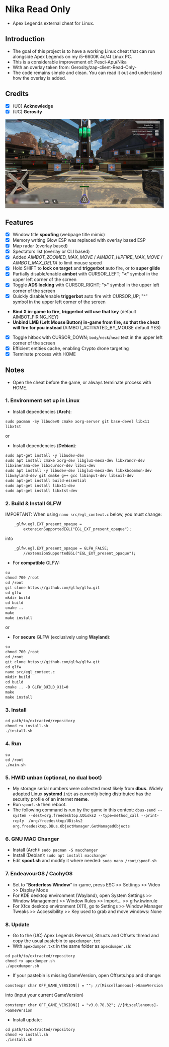 # Nika Read Only

- Apex Legends external cheat for Linux.

## Introduction

- The goal of this project is to have a working Linux cheat that can run alongside Apex Legends on my i5-6600K 4c/4t Linux PC.
- This is a considerable improvement of: Pesci-Apu/Nika
- With an overlay taken from: Gerosity/zap-client-Read-Only-
- The code remains simple and clean. You can read it out and understand how the overlay is added.

## Credits

- [x] (UC) **Acknowledge**
- [x] (UC) **Gerosity**

![Screenshot.jpg](Screenshot.jpg)

## Features

* [x] Window title **spoofing** (webpage title mimic)
* [x] Memory writing Glow ESP was replaced with overlay based ESP
* [x] Map radar (overlay based)
* [x] Spectators list (overlay or CLI based)
* [x] Added _AIMBOT_ZOOMED_MAX_MOVE_ / _AIMBOT_HIPFIRE_MAX_MOVE_ / _AIMBOT_MAX_DELTA_ to limit mouse speed
* [x] Hold SHIFT to **lock on target** and **triggerbot** auto fire, or to **super glide**
* [x] Partially disable/enable **aimbot** with CURSOR_LEFT; "**<**" symbol in the upper left corner of the screen
* [x] Toggle **ADS locking** with CURSOR_RIGHT; "**>**" symbol in the upper left corner of the screen
* [x] Quickly disable/enable **triggerbot** auto fire with CURSOR_UP; "**^**" symbol in the upper left corner of the screen
- **Bind X in-game to fire, triggerbot will use that key** (default AIMBOT_FIRING_KEY)
- **Unbind LMB (Left Mouse Button) in-game from fire, so that the cheat will fire for you instead** (AIMBOT_ACTIVATED_BY_MOUSE default YES)
* [x] Toggle hitbox with CURSOR_DOWN; `body`/`neck`/`head` text in the upper left corner of the screen
* [x] Efficient entities cache, enabling Crypto drone targeting
* [x] Terminate process with HOME

## Notes

- Open the cheat before the game, or always terminate process with HOME.

### 1. Environment set up in Linux

- Install dependencies (<b>Arch</b>):

``` shell
sudo pacman -Sy libudev0 cmake xorg-server git base-devel libx11 libxtst
```

or

- Install dependencies (<b>Debian</b>):

``` shell
sudo apt-get install -y libudev-dev
sudo apt install cmake xorg-dev libglu1-mesa-dev libxrandr-dev libxinerama-dev libxcursor-dev libxi-dev
sudo apt install -y libudev-dev libglu1-mesa-dev libxkbcommon-dev libwayland-dev git cmake g++ gcc libinput-dev libsoil-dev
sudo apt-get install build-essential
sudo apt-get install libx11-dev
sudo apt-get install libxtst-dev
```

### 2. Build & Install GLFW

IMPORTANT: When using `nano src/egl_context.c` below, you must change:

``` shell
    _glfw.egl.EXT_present_opaque =
        extensionSupportedEGL("EGL_EXT_present_opaque");
```

into

``` shell
    _glfw.egl.EXT_present_opaque = GLFW_FALSE;
        //extensionSupportedEGL("EGL_EXT_present_opaque");
```

- For **compatible** GLFW:

``` shell
su
chmod 700 /root
cd /root
git clone https://github.com/glfw/glfw.git
cd glfw
mkdir build
cd build
cmake ..
make
make install
```

or

- For **secure** GLFW (exclusively using **Wayland**):

``` shell
su
chmod 700 /root
cd /root
git clone https://github.com/glfw/glfw.git
cd glfw
nano src/egl_context.c
mkdir build
cd build
cmake .. -D GLFW_BUILD_X11=0
make
make install
```

### 3. Install

``` shell
cd path/to/extracted/repository
chmod +x install.sh
./install.sh
```

### 4. Run

``` shell
su
cd /root
./main.sh
```

### 5. HWID unban (optional, no dual boot)

- My storage serial numbers were collected most likely from **dbus**. Widely adopted Linux **systemd** `init` as currently being distributed has the security profile of an internet **meme**.
- Run `spoof.sh` then reboot.
- The following command is run by the game in this context: `dbus-send --system --dest=org.freedesktop.UDisks2 --type=method_call --print-reply  /org/freedesktop/UDisks2 org.freedesktop.DBus.ObjectManager.GetManagedObjects`

### 6. GNU MAC Changer

- Install (Arch): `sudo pacman -S macchanger`
- Install (Debian): `sudo apt install macchanger`
- Edit **spoof.sh** and modify it where needed: `sudo nano /root/spoof.sh`

### 7. EndeavourOS / CachyOS

- Set to "**Borderless Window**" in-game, press ESC >> Settings >> Video >> Display Mode
- For KDE desktop environment (Wayland), open System Settings >> Window Management >> Window Rules >> Import... >> glfw.kwinrule
- For Xfce desktop environment (X11), go to Settings >> Window Manager Tweaks >> Accessibility >> Key used to grab and move windows: None

### 8. Update

- Go to the (UC) Apex Legends Reversal, Structs and Offsets thread and copy the usual pastebin to `apexdumper.txt`
- With `apexdumper.txt` in the same folder as `apexdumper.sh`:

``` shell
cd path/to/extracted/repository
chmod +x apexdumper.sh
./apexdumper.sh
```

- If your pastebin is missing GameVersion, open Offsets.hpp and change:

`constexpr char OFF_GAME_VERSION[] = ""; //[Miscellaneous]->GameVersion`

into (input your current GameVersion)

`constexpr char OFF_GAME_VERSION[] = "v3.0.78.32"; //[Miscellaneous]->GameVersion`

- Install update:

```
cd path/to/extracted/repository
chmod +x install.sh
./install.sh
```
